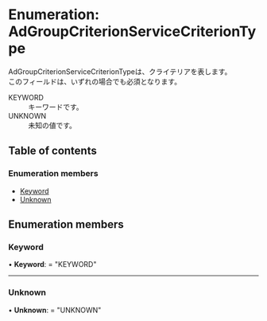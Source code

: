 # Enumeration: AdGroupCriterionServiceCriterionType


<div lang=\"ja\">AdGroupCriterionServiceCriterionTypeは、クライテリアを表します。<br> このフィールドは、いずれの場合でも必須となります。</div>  <dl class=term>   <dt class=\"term__item\">KEYWORD</dt>   <dd class=\"term__desc\"><span lang=\"ja\">キーワードです。</span></dd>   <dt class=\"term__item\">UNKNOWN</dt>   <dd class=\"term__desc\"><span lang=\"ja\">未知の値です。</span></dd> </dl>

## Table of contents

### Enumeration members

- [Keyword](adgroupcriterionservicecriteriontype.md#keyword)
- [Unknown](adgroupcriterionservicecriteriontype.md#unknown)

## Enumeration members

### Keyword

• **Keyword**: = "KEYWORD"

___

### Unknown

• **Unknown**: = "UNKNOWN"
